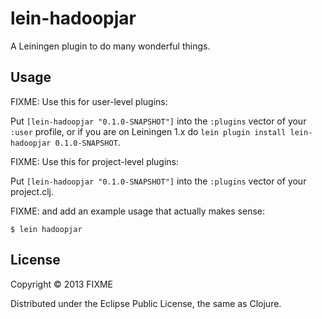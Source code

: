 # lein-hadoopjar

A Leiningen plugin to do many wonderful things.

## Usage

FIXME: Use this for user-level plugins:

Put `[lein-hadoopjar "0.1.0-SNAPSHOT"]` into the `:plugins` vector of your
`:user` profile, or if you are on Leiningen 1.x do `lein plugin install
lein-hadoopjar 0.1.0-SNAPSHOT`.

FIXME: Use this for project-level plugins:

Put `[lein-hadoopjar "0.1.0-SNAPSHOT"]` into the `:plugins` vector of your project.clj.

FIXME: and add an example usage that actually makes sense:

    $ lein hadoopjar

## License

Copyright © 2013 FIXME

Distributed under the Eclipse Public License, the same as Clojure.
